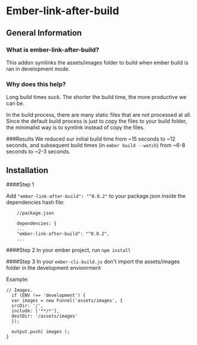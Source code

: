 # Ember-link-after-build

## General Information

### What is ember-link-after-build?
This addon symlinks the assets/images folder to build when ember build is ran in development mode.

### Why does this help?
Long build times suck. The shorter the build time, the more productive we can be.

In the build process, there are many static files that are not processed at all. Since the default build process is just to copy the files to your build folder, the minimalist way is to symlink instead of copy the files.

###Results
We reduced our initial build time from ~15 seconds to ~12 seconds, and subsequent build times (in `ember build --watch`) from ~6-8 seconds to ~2-3 seconds.


## Installation

####Step 1

Add `"ember-link-after-build": "^0.0.2"` to your package.json inside the dependencies hash file:


```
	//package.json
	
	dependencies: {
	...
	"ember-link-after-build": "^0.0.2",
	...

```

####Step 2
In your ember project, run `npm install`

####Step 3
In your `ember-cli-build.js` don't import the assets/images folder in the development envionrment

Example:

```
// Images.
  if (ENV !== 'development') {
  var images = new Funnel('assets/images', {
  srcDir: '/',
  include: ['**/*'],
  destDir: '/assets/images'
  });

  output.push( images );
}
```
